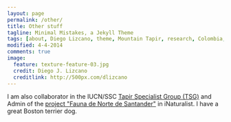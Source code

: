 ```yaml
---
layout: page
permalink: /other/
title: Other stuff
tagline: Minimal Mistakes, a Jekyll Theme
tags: [about, Diego Lizcano, theme, Mountain Tapir, research, Colombia, Paramo]
modified: 4-4-2014
comments: true
image:
  feature: texture-feature-03.jpg
  credit: Diego J. Lizcano
  creditlink: http://500px.com/dlizcano
---
```

I am also collaborator in the IUCN/SSC [Tapir Specialist Group (TSG)](http://www.tapirs.org/) and Admin of the [project "Fauna de Norte de Santander"](http://www.inaturalist.org/projects/fauna-de-norte-de-santander) in iNaturalist. 
I have a great Boston terrier dog.
